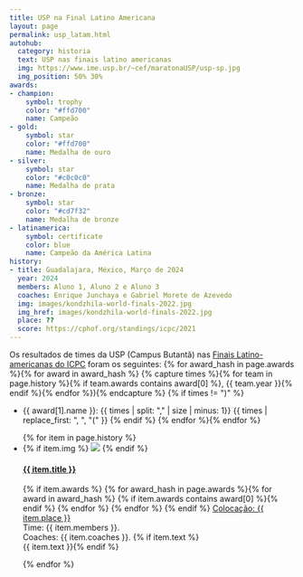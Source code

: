 ```yaml
---
title: USP na Final Latino Americana
layout: page
permalink: usp_latam.html
autohub:
  category: historia
  text: USP nas finais latino americanas
  img: https://www.ime.usp.br/~cef/maratonaUSP/usp-sp.jpg
  img_position: 50% 30%
awards:
- champion:
    symbol: trophy
    color: "#ffd700"
    name: Campeão
- gold:
    symbol: star
    color: "#ffd700"
    name: Medalha de ouro
- silver:
    symbol: star
    color: "#c0c0c0"
    name: Medalha de prata
- bronze:
    symbol: star
    color: "#cd7f32"
    name: Medalha de bronze
- latinamerica:
    symbol: certificate
    color: blue
    name: Campeão da América Latina
history:
- title: Guadalajara, México, Março de 2024
  year: 2024
  members: Aluno 1, Aluno 2 e Aluno 3
  coaches: Enrique Junchaya e Gabriel Morete de Azevedo
  img: images/kondzhila-world-finals-2022.jpg
  img_href: images/kondzhila-world-finals-2022.jpg
  place: ??
  score: https://cphof.org/standings/icpc/2021
---
```


Os resultados de times da USP (Campus Butantã) nas [Finais Latino-americanas do ICPC](https://icpc.global/regionals/finder/Latin-America-Champ) foram os seguintes:
{% for award_hash in page.awards %}{% for award in award_hash %}
{% capture times %}{% for team in page.history %}{% if team.awards contains award[0] %}, {{ team.year }}{% endif %}{% endfor %}){% endcapture %}
{% if times != ")" %}
- <i class="fa fa-{{ award[1].symbol }}" style="color:{{ award[1].color }}" title="{{ award[1].name }}"></i> {{ award[1].name }}: {{ times | split: "," | size | minus: 1}} {{ times | replace_first: ", ", "(" }}
{% endif %}
{% endfor %}{% endfor %}

<ul class="history-list">
{% for item in page.history %}
<li class="big">
{% if item.img %}
  <a target="_blank" href="{{ item.img_href }}"><img src="{{ item.img }}"></a>
{% endif %}
<h4>
 <a target="_blank" href="https://icpc.baylor.edu/community/history-icpc-{{ item.year }}">{{ item.title }}</a>
</h4>
<p>
{% if item.awards %}
{% for award_hash in page.awards %}{% for award in award_hash %}
  {% if item.awards contains award[0] %}<i class="fa fa-{{ award[1].symbol }}" style="color:{{ award[1].color }}" title="{{ award[1].name }}"></i>{% endif %}
{% endfor %} {% endfor %}
{% endif %}
<a href="{% if item.score %}{{ item.score }}{% else %}http://static.kattis.com/icpc/wf{{ item.year }}/{% endif %}" title="placar"><i class="fa fa-th-list" title="Placar"></i> Colocação: {{ item.place }}</a><br>
Time: {{ item.members }}. <br>
Coaches: {{ item.coaches }}.
{% if item.text %}<br>{{ item.text }}{% endif %}
</p>
</li>
{% endfor %}
</ul>
